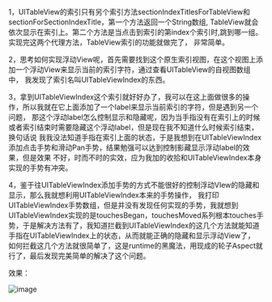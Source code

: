   1，UITableView的索引只有另个索引方法sectionIndexTitlesForTableView和sectionForSectionIndexTitle，第一个方法返回一个String数组,
  TableView就会依次显示在索引上。第二个方法是当点击到索引的第index个索引时,跳到哪一组。实现完这两个代理方法，TableView索引的功能就做完了，
  非常简单。

  2，思考如何实现浮动View呢，首先需要找到这个原生索引视图，在这个视图上添加一个浮动View来显示当前的索引字符，通过查看UITableView的自视图数组中，
  我发现了索引名叫UITableViewIndex的东西。

  3，拿到UITableViewIndex这个索引就好好办了，我可以在这上面做很多的操作，所以我就在它上面添加了一个label来显示当前索引的字符，但是遇到另一个问题，
  那这个浮动label怎么控制显示和隐藏呢，因为当手指没有在索引上的时候或者索引结束时需要隐藏这个浮动label，但是现在我不知道什么时候索引结束，换句话说
  我我没法知道手指在索引上面的状态，于是我想到在UITableViewIndex添加点击手势和滑动Pan手势，结果勉强可以达到控制影藏显示浮动label的效果，但是效果
  不好，时而不时的实效，应为我加的收拾和UITableViewIndex本身实现的手势有冲突。

  4，鉴于往UITableViewIndex添加手势的方式不能很好的控制浮动VIew的隐藏和显示，那么我就想利用UITableViewIndex本来的手势操作，
  我打印UITableViewIndex手势数组，但是并没有发现任何实现的手势，我就想到UITableViewIndex实现的是touchesBegan，touchesMoved系列根本touches手
  势，于是解决方法有了，我知道拦截到UITableViewIndex的这几个方法就能知道手指在UITableViewIndex上的状态，从而就能正确的隐藏和显示浮动View了，
  如何拦截这几个方法就很简单了，这是runtime的黑魔法，用现成的轮子Aspect就行了，最后发现完美简单的解决了这个问题。
  
 
 
 效果：
 
 
 ![image](https://github.com/zhangYongXu/TBIndexView/blob/master/Untitled.gif)
